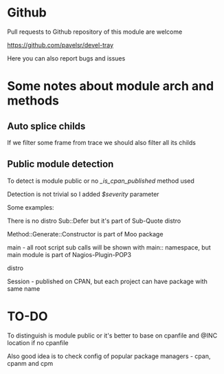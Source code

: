 # Github

Pull requests to Github repository of this module are welcome

https://github.com/pavelsr/devel-tray

Here you can also report bugs and issues

# Some notes about module arch and methods

## Auto splice childs

If we filter some frame from trace we should also filter all its childs

## Public module detection

To detect is module public or no *_is_cpan_published* method used

Detection is not trivial so I added *$severity* parameter

Some examples:

There is no distro Sub::Defer but it's part of Sub-Quote distro

Method::Generate::Constructor is part of Moo package

main - all root script sub calls will be shown with main:: namespace, but main module is part of Nagios-Plugin-POP3

distro

Session - published on CPAN, but each project can have package with same name

# TO-DO

To distinguish is module public or it's better to base on cpanfile and @INC location if no cpanfile
 
Also good idea is to check config of popular package managers - cpan, cpanm and cpm
